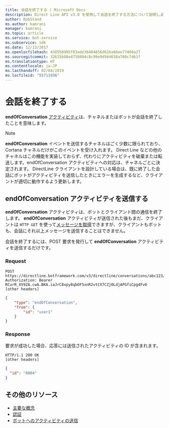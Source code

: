 ```yaml
---
title: 会話を終了する | Microsoft Docs
description: Direct Line API v3.0 を使用して会話を終了する方法について説明します。
author: RobStand
ms.author: kamrani
manager: kamrani
ms.topic: article
ms.service: bot-service
ms.subservice: sdk
ms.date: 12/13/2017
ms.openlocfilehash: 438558995f83ade38404856d61ba66ee77480a27
ms.sourcegitcommit: 32615b88e4758004c8c99e9d564658a700c7d61f
ms.translationtype: HT
ms.contentlocale: ja-JP
ms.lasthandoff: 02/04/2019
ms.locfileid: "55711936"
---
```

# <a name="end-a-conversation"></a>会話を終了する

**endOfConversation** [アクティビティ](bot-framework-rest-connector-activities.md)は、チャネルまたはボットが会話を終了したことを意味します。 

> [!NOTE] 
> **endOfConversation** イベントを送信するチャネルはごく少数に限られており、Cortana チャネルだけがこのイベントを受け入れます。 Direct Line などの他のチャネルはこの機能を実装しておらず、代わりにアクティビティを破棄または転送します。endOfConversation アクティビティへの対応は、チャネルごとに決定されます。 DirectLine クライアントを設計している場合は、既に終了した会話にボットがアクティビティを送信したときにエラーを生成するなど、クライアントが適切に動作するよう更新します。

## <a name="send-an-endofconversation-activity"></a>endOfConversation アクティビティを送信する

**endOfConversation** アクティビティは、ボットとクライアント間の通信を終了します。 **endOfConversation** アクティビティが送信された後もまだ、クライアントは `HTTP GET` を使って[メッセージを取得](bot-framework-rest-direct-line-3-0-receive-activities.md#http-get)できますが、クライアントもボットも、会話にそれ以上メッセージを送信することはできません。 

会話を終了するには、POST 要求を発行して **endOfConversation** アクティビティを送信するだけです。

### <a name="request"></a>Request

```http
POST https://directline.botframework.com/v3/directline/conversations/abc123/activities
Authorization: Bearer RCurR_XV9ZA.cwA.BKA.iaJrC8xpy8qbOF5xnR2vtCX7CZj0LdjAPGfiCpg4Fv0
[other headers]
```

```json
{
    "type": "endOfConversation",
    "from": {
        "id": "user1"
    }
}
```

### <a name="response"></a>Response

要求が成功した場合、応答には送信されたアクティビティの ID が含まれます。

```http
HTTP/1.1 200 OK
[other headers]
```

```json
{
  "id": "0004"
}
```

## <a name="additional-resources"></a>その他のリソース

- [主要な概念](bot-framework-rest-direct-line-3-0-concepts.md)
- [認証](bot-framework-rest-direct-line-3-0-authentication.md)
- [ボットへのアクティビティの送信](bot-framework-rest-direct-line-3-0-send-activity.md)
